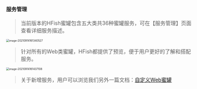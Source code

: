 
#### 服务管理

> 当前版本的HFish蜜罐包含五大类共36种蜜罐服务，可在【服务管理】页面查看详细服务描述。

<img src="http://img.threatbook.cn/hfish/image-20210914161340527.png" alt="image-20210914161340527" style="zoom:50%;" />


> 针对所有的Web类蜜罐，HFish都提供了预览，便于用户更好的了解和搭配服务。

<img src="http://img.threatbook.cn/hfish/image-20210914161437108.png" alt="image-20210914161437108" style="zoom:50%;" />

> 关于新增服务，用户可以浏览我们另外一篇文档：[自定义Web蜜罐](https://hfish.io/#/5-1-diy)
